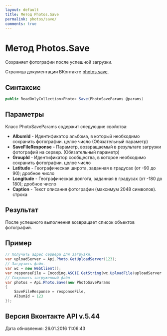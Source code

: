 ```yaml
---
layout: default
title: Метод Photos.Save
permalink: photos/save/
comments: true
---
```

# Метод Photos.Save
Сохраняет фотографии после успешной загрузки.

Страница документации ВКонтакте [photos.save](https://vk.com/dev/photos.save).
## Синтаксис
``` csharp
public ReadOnlyCollection<Photo> Save(PhotoSaveParams @params)
```
## Параметры
Класс PhotoSaveParams содержит следующие свойства:

+ **AlbumId** - Идентификатор альбома, в который необходимо сохранить фотографии. целое число (Обязательный параметр)
+ **SaveFileResponse** - Параметр, возвращаемый в результате загрузки фотографий на сервер. (Обязательный параметр)
+ **GroupId** - Идентификатор сообщества, в которое необходимо сохранить фотографии. целое число
+ **Latitude** - Географическая широта, заданная в градусах (от -90 до 90); дробное число
+ **Longitude** - Географическая долгота, заданная в градусах (от -180 до 180); дробное число
+ **Caption** - Текст описания фотографии (максимум 2048 символов). строка

## Результат
После успешного выполнения возвращает список объектов фотографий.

## Пример
``` csharp
// Получить адрес сервера для загрузки.
var uploadServer = Api.Photo.GetUploadServer(123);
// Загрузить файл.
var wc = new WebClient();
var responseFile = Encoding.ASCII.GetString(wc.UploadFile(uploadServer.UploadUrl, @"test.jpg"));
// Сохранить загруженный файл
var photos = Api.Photo.Save(new PhotoSaveParams
{
	SaveFileResponse = responseFile,
	AlbumId = 123
});
```

## Версия Вконтакте API v.5.44
Дата обновления: 26.01.2016 11:06:43
